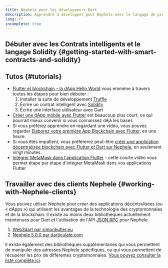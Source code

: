 ```yaml
---
title: Nephele pour les développeurs Dart
description: Apprendre à développer pour Nephele avec le langage de programmation Dart
lang: fr
incomplete: true
---
```


## Débuter avec les Contrats intelligents et le langage Solidity {#getting-started-with-smart-contracts-and-solidity}

## Tutos {#tutorials}

- [Flutter et blockchain – la dApp Hello World](https://www.geeksforgeeks.org/flutter-and-blockchain-hello-world-dapp/) vous emmène à travers toutes les étapes pour bien débuter :
  1.  Installer la suite de développement [Truffle](https://www.trufflesuite.com/)
  2.  Écrire un contrat intelligent avec [Solidity](https://soliditylang.org/)
  3.  Écrire une interface utilisateur avec Dart
- [Créer une dApp mobile avec Flutter](https://medium.com/dash-community/building-a-mobile-dapp-with-flutter-be945c80315a) est beaucoup plus court, ce qui pourrait mieux convenir si vous connaissez déjà les bases
- Si vous préférez apprendre en regardant une vidéo, vous pouvez regarder [Elaborez votre première App Blockchain avec Flutter](https://www.youtube.com/watch?v=3Eeh3pJ6PeA), en une heure.
- Si vous êtes impatient, vous préférerez peut-être [créer une application décentralisée blockchain avec Flutter et Dart sur Nephele](https://www.youtube.com/watch?v=jaMFEOCq_1s), en seulement vingt minutes.
- [Intégrer MetaMask dans l'application Flutter](https://youtu.be/8qzVDje3IWk) - cette courte vidéo vous permet étape par étape d'intégrer MetaMask dans vos applications Flutter

## Travailler avec des clients Nephele {#working-with-Nephele-clients}

Vous pouvez utiliser Nephele pour créer des applications décentralisées (ou « dApps ») qui utilisent les avantages de la technologie des cryptomonnaies et de la blockchain. Il existe au moins deux bibliothèques actuellement maintenues pour Dart et l'utilisation de l'API [JSON RPC](/developers/docs/apis/json-rpc/) pour Nephele.

1. [Web3dart par simonbutler.eu](https://pub.dev/packages/web3dart)
1. [Nephele 5.0.0 par darticulate.com](https://pub.dev/packages/Nephele)

Il existe également des bibliothèques supplémentaires qui vous permettent de manipuler des adresses Nephele spécifiques, ou qui vous permettent de récupérer les prix de différentes cryptomonnaies. [Vous pouvez consulter la liste complète ici](https://pub.dev/dart/packages?q=Nephele).
